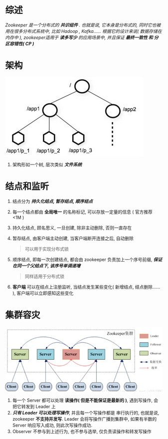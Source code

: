 # 综述

*Zookeeper 是一个分布式的 **共识组件** . 也就是说, 它本身是分布式的, 同时它也被用在很多分布式系统中, 比如 Hadoop , Kafka...... 根据它的设计来说( 数据存储在内存中 ), zookeeper适用于 **读多写少** 的应用场景中, 并且保证 **最终一致性 和 分区容错性( CP )***





# 架构

![img](zookeeper.assets/5b0988e595225.cdn.sohucs.com&app=2002&size=f9999,10000&q=a80&n=0&g=0n&fmt=jpeg)

1. 架构形如一个树, 层次类似 ***文件系统***

# 结点和监听

1. 结点分为 ***持久化结点, 暂存结点, 顺序结点***

2. 每一个结点都由 **全局唯一** 的名称标记, 可以存放一定量的信息 ( 官方推荐 <1M )

3. 持久化结点, 顾名思义, 一旦创建, 除非主动删除, 否则一直存在

4. 暂存结点, 由客户端主动创建, 当客户端断开连接之后, 自动删除

   > 可以用于实现分布式锁

5. 顺序结点, 即每一次创建结点, 都会由 zookeeper 负责加上一个序号前缀, ***保证在同一个父结点下, 该序号单调递增***

   > 同样适用于分布式锁

6. **客户端** 可以在结点上注册监听, 当结点发生某些变化( 新增结点, 结点删除...... ), 客户端可以立即感知这些变化



# 集群容灾

![img](zookeeper.assets/13918703-723d0ae46ab714a8.jpg)

1. 每一个 Server 都可以处理 **读操作( 但是不能保证是最新的 )**, 遇到写操作, 会把它转发到 Leader 上
2. ***只有 Leader 可以处理写操作***, 并且每一个写操作都是 串行执行的, 也就是说, zookeeper **不支持并发写**. Leader 会将写操作广播到集群中, 如果有半数的 Server 响应写入成功, 则此次写操作成功.
3. Observer 不参与到上述行为, 也不参与选举, 仅负责读操作和转发写操作
